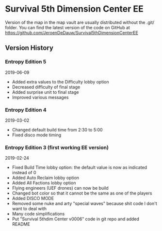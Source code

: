 # Survival 5th Dimension Center EE

Version of the map in the map vault are usually distributed without the .git/ folder.
You can find the latest version of the code on GitHub at https://github.com/JeroenDeDauw/Survival5thDimensionCenterEE

## Version History

### Entropy Edition 5

2019-06-09

* Added extra values to the Difficulty lobby option
* Decreased difficulty of final stage
* Added surprise unit to final stage
* Improved various messages

### Entropy Edition 4

2019-03-02

* Changed default build time from 2:30 to 5:00
* Fixed disco mode timing

### Entropy Edition 3 (first working EE version)

2019-02-24

* Fixed Build Time lobby option: the default value is now as indicated instead of 0
* Added Auto Reclaim lobby option
* Added All Factions lobby option
* Flying engineers (UEF drones) can now be build
* Changed bot color so that it cannot be the same as one of the players
* Added DISCO MODE
* Removed some nuke and arty "special waves" because shit code I don't want to deal with
* Many code simplifications
* Put "Survival 5thdim Center v0006" code in git repo and added README